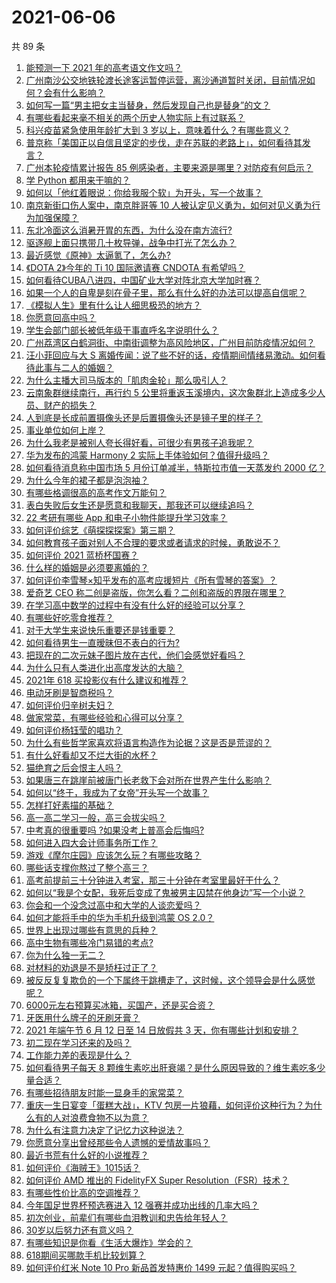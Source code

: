 # 2021-06-06

共 89 条

<!-- BEGIN -->
<!-- 最后更新时间 Sun Jun 06 2021 10:48:07 GMT+0800 (China Standard Time) -->

1. [能预测一下 2021 年的高考语文作文吗？](https://www.zhihu.com/question/451864903)
2. [广州南沙公交地铁轮渡长途客运暂停运营，离沙通道暂时关闭，目前情况如何？会有什么影响？](https://www.zhihu.com/question/463278387)
3. [如何写一篇“男主把女主当替身，然后发现自己也是替身”的文？](https://www.zhihu.com/question/437395484)
4. [有哪些看起来毫不相关的两个历史人物实际上有过联系？](https://www.zhihu.com/question/392281921)
5. [科兴疫苗紧急使用年龄扩大到 3 岁以上，意味着什么？有哪些意义？](https://www.zhihu.com/question/463239638)
6. [普京称「美国正以自信且坚定的步伐，走在苏联的老路上」，如何看待其发言？](https://www.zhihu.com/question/463282858)
7. [广州本轮疫情累计报告 85
   例感染者，主要来源是哪里？对防疫有何启示？](https://www.zhihu.com/question/463254288)
8. [学 Python 都用来干嘛的？](https://www.zhihu.com/question/34098079)
9. [如何以「他红着眼说：你给我服个软」为开头，写一个故事？](https://www.zhihu.com/question/460697101)
10. [南京新街口伤人案中，南京胖哥等 10
    人被认定见义勇为，如何对见义勇为行为加强保障？](https://www.zhihu.com/question/462770395)
11. [东北冷面这么消暑开胃的东西，为什么没在南方流行?](https://www.zhihu.com/question/462700732)
12. [驱逐舰上面只携带几十枚导弹，战争中打光了怎么办？](https://www.zhihu.com/question/39027069)
13. [最近感觉《原神》太逼氪了，怎么办?](https://www.zhihu.com/question/463036805)
14. [《DOTA 2》今年的 Ti 10 国际邀请赛 CNDOTA
    有希望吗？](https://www.zhihu.com/question/459216552)
15. [如何看待CUBA八进四，中国矿业大学对阵北京大学加时赛？](https://www.zhihu.com/question/463306896)
16. [如果一个人的自卑是刻在骨子里，那么有什么好的办法可以提高自信呢？](https://www.zhihu.com/question/461396765)
17. [《模拟人生》里有什么让人细思极恐的地方？](https://www.zhihu.com/question/264106033)
18. [你愿意回高中吗？](https://www.zhihu.com/question/453231661)
19. [学生会部门部长被低年级干事直呼名字说明什么？](https://www.zhihu.com/question/21999602)
20. [广州荔湾区白鹤洞街、中南街调整为高风险地区，广州目前防疫情况如何？](https://www.zhihu.com/question/462683954)
21. [汪小菲回应与大 S
    离婚传闻：说了些不好的话，疫情期间情绪易激动。如何看待此事与二人的婚姻？](https://www.zhihu.com/question/463252497)
22. [为什么主播大司马版本的「肌肉金轮」那么吸引人？](https://www.zhihu.com/question/461688762)
23. [云南象群继续南行，再行约 5
    公里将重返玉溪境内，这次象群北上造成多少人员、财产的损失？](https://www.zhihu.com/question/463102060)
24. [人到底是长成前置摄像头还是后置摄像头还是镜子里的样子？](https://www.zhihu.com/question/66063294)
25. [事业单位如何上岸？](https://www.zhihu.com/question/345511835)
26. [为什么我老是被别人夸长得好看，可很少有男孩子追我呢？](https://www.zhihu.com/question/319027663)
27. [华为发布的鸿蒙 Harmony 2
    实际上手体验如何？值得升级吗？](https://www.zhihu.com/question/458633364)
28. [如何看待消息称中国市场 5 月份订单减半，特斯拉市值一天蒸发约 2000
    亿？](https://www.zhihu.com/question/463066556)
29. [为什么今年的裙子都是泡泡袖？](https://www.zhihu.com/question/397465205)
30. [有哪些格调很高的高考作文万能句？](https://www.zhihu.com/question/265353821)
31. [表白失败后女生还是愿意和我聊天，那我还可以继续追吗？](https://www.zhihu.com/question/367730793)
32. [22 考研有哪些 App 和电子小物件能提升学习效率？](https://www.zhihu.com/question/462935512)
33. [如何评价综艺《萌探探探案》第三期？](https://www.zhihu.com/question/462341726)
34. [如何教育孩子面对别人不合理的要求或者请求的时候，勇敢说不？](https://www.zhihu.com/question/460662042)
35. [如何评价 2021 蓝桥杯国赛？](https://www.zhihu.com/question/463261567)
36. [什么样的婚姻是必须要离婚的？](https://www.zhihu.com/question/320021757)
37. [如何评价李雪琴×知乎发布的高考应援短片《所有雪琴的答案》？](https://www.zhihu.com/question/463097533)
38. [爱奇艺 CEO 称二创是盗版，你怎么看？二创和盗版的界限在哪里？](https://www.zhihu.com/question/463058796)
39. [在学习高中数学的过程中有没有什么好的经验可以分享？](https://www.zhihu.com/question/24681105)
40. [有哪些好吃零食推荐？](https://www.zhihu.com/question/453646089)
41. [对于大学生来说快乐重要还是钱重要？](https://www.zhihu.com/question/457081209)
42. [如何看待男生一直暧昧但不表白的行为?](https://www.zhihu.com/question/314211216)
43. [把现在的二次元妹子图片放在古代，他们会感觉好看吗？](https://www.zhihu.com/question/462903907)
44. [为什么只有人类进化出高度发达的大脑？](https://www.zhihu.com/question/20323967)
45. [2021年 618 买投影仪有什么建议和推荐？](https://www.zhihu.com/question/458826447)
46. [电动牙刷是智商税吗？](https://www.zhihu.com/question/60799591)
47. [如何评价归辛树夫妇？](https://www.zhihu.com/question/296356537)
48. [做家常菜，有哪些经验和心得可以分享？](https://www.zhihu.com/question/19760437)
49. [如何评价杨钰莹的唱功？](https://www.zhihu.com/question/23503608)
50. [为什么有些哲学家喜欢将语言构造作为论据？这是否是荒谬的？](https://www.zhihu.com/question/456701631)
51. [有什么好看却又不烂大街的水杯？](https://www.zhihu.com/question/65459802)
52. [猫绝育之后会恨主人吗？](https://www.zhihu.com/question/420799616)
53. [如果唐三在跳崖前被唐门长老救下会对所在世界产生什么影响？](https://www.zhihu.com/question/461272805)
54. [如何以“终于，我成为了女帝”开头写一个故事？](https://www.zhihu.com/question/405355755)
55. [怎样打好素描的基础？](https://www.zhihu.com/question/26444779)
56. [高一高二学习一般，高三会拔尖吗？](https://www.zhihu.com/question/461416493)
57. [中考真的很重要吗 ?如果没考上普高会后悔吗?](https://www.zhihu.com/question/461082126)
58. [如何进入四大会计师事务所工作？](https://www.zhihu.com/question/310191544)
59. [游戏《摩尔庄园》应该怎么玩？有哪些攻略？](https://www.zhihu.com/question/371309327)
60. [哪些话支撑你熬过了整个高三？](https://www.zhihu.com/question/398139905)
61. [高考前提前三十分钟进入考室，那三十分钟在考室里最好干什么？](https://www.zhihu.com/question/438598661)
62. [如何以“我是个女配，我死后变成了鬼被男主囚禁在他身边”写一个小说？](https://www.zhihu.com/question/448069836)
63. [你会和一个没念过高中和大学的人谈恋爱吗？](https://www.zhihu.com/question/462293257)
64. [如何才能将手中的华为手机升级到鸿蒙 OS 2.0？](https://www.zhihu.com/question/436295623)
65. [世界上出现过哪些有意思的兵种？](https://www.zhihu.com/question/419256945)
66. [高中生物有哪些冷门易错的考点?](https://www.zhihu.com/question/447559813)
67. [你为什么独一无二？](https://www.zhihu.com/question/463105888)
68. [对材料的劝退是不是矫枉过正了？](https://www.zhihu.com/question/462787240)
69. [被反反复复欺负的一个下属终于跳槽走了，这时候，这个领导会是什么感觉呢？](https://www.zhihu.com/question/419717401)
70. [6000元左右预算买冰箱，买国产，还是买合资？](https://www.zhihu.com/question/427992113)
71. [牙医用什么牌子的牙刷牙膏？](https://www.zhihu.com/question/21064394)
72. [2021 年端午节 6 月 12 日至 14 日放假共 3
    天，你有哪些计划和安排？](https://www.zhihu.com/question/461518659)
73. [初二现在学习还来的及吗？](https://www.zhihu.com/question/460694660)
74. [工作能力差的表现是什么？](https://www.zhihu.com/question/272082217)
75. [如何看待男子每天 8
    颗维生素吃出肝衰竭？是什么原因导致的？维生素吃多少量合适？](https://www.zhihu.com/question/463004931)
76. [有哪些招待朋友时能一显身手的家常菜？](https://www.zhihu.com/question/28037354)
77. [重庆一生日宴变「蛋糕大战」，KTV
    包房一片狼藉，如何评价这种行为？为什么有的人对浪费食物不以为意？](https://www.zhihu.com/question/463080691)
78. [为什么有注意力决定了记忆力这种说法？](https://www.zhihu.com/question/453067685)
79. [你愿意分享出曾经那些令人遗憾的爱情故事吗？](https://www.zhihu.com/question/461039473)
80. [最近书荒有什么好的小说推荐？](https://www.zhihu.com/question/454175132)
81. [如何评价《海贼王》1015话？](https://www.zhihu.com/question/463011991)
82. [如何评价 AMD 推出的 FidelityFX Super
    Resolution（FSR）技术？](https://www.zhihu.com/question/462609402)
83. [有哪些性价比高的空调推荐？](https://www.zhihu.com/question/393218413)
84. [今年国足世界杯预选赛进入 12 强赛并成功出线的几率大吗？](https://www.zhihu.com/question/458794320)
85. [初次创业，前辈们有哪些血泪教训和忠告给年轻人？](https://www.zhihu.com/question/456798060)
86. [30岁以后努力还有意义吗？](https://www.zhihu.com/question/461708777)
87. [有哪些知识是你看《生活大爆炸》学会的？](https://www.zhihu.com/question/321167011)
88. [618期间买哪款手机比较划算？](https://www.zhihu.com/question/463120125)
89. [如何评价红米 Note 10 Pro 新品首发特惠价 1499
    元起？值得购买吗？](https://www.zhihu.com/question/461503607)

<!-- END -->
